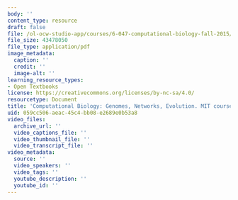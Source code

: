 ```yaml
---
body: ''
content_type: resource
draft: false
file: /ol-ocw-studio-app/courses/6-047-computational-biology-fall-2015/mit6_047f15_compiled.pdf
file_size: 43478050
file_type: application/pdf
image_metadata:
  caption: ''
  credit: ''
  image-alt: ''
learning_resource_types:
- Open Textbooks
license: https://creativecommons.org/licenses/by-nc-sa/4.0/
resourcetype: Document
title: 'Computational Biology: Genomes, Networks, Evolution. MIT course 6.047/6.878'
uid: 059cc506-aeac-45c4-bb08-e2689e0b53a8
video_files:
  archive_url: ''
  video_captions_file: ''
  video_thumbnail_file: ''
  video_transcript_file: ''
video_metadata:
  source: ''
  video_speakers: ''
  video_tags: ''
  youtube_description: ''
  youtube_id: ''
---
```

